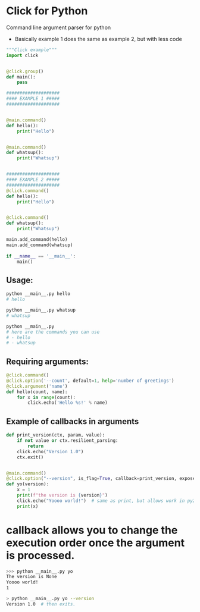 # Click for Python

Command line argument parser for python
- Basically example 1 does the same as example 2, but with less code

```python
"""Click example"""
import click


@click.group()
def main():
    pass

####################
#### EXAMPLE 1 #####
####################


@main.command()
def hello():
    print("Hello")


@main.command()
def whatsup():
    print("Whatsup")


####################
#### EXAMPLE 2 #####
####################
@click.command()
def hello():
    print("Hello")


@click.command()
def whatsup():
    print("Whatsup")

main.add_command(hello)
main.add_command(whatsup)
    
if __name__ == '__main__':
    main()
```

## Usage:

```bash
python __main__.py hello
# hello

python __main__.py whatsup
# whatsup

python __main__.py
# here are the commands you can use
# - hello
# - whatsup
```

## Requiring arguments:
```python
@click.command()
@click.option('--count', default=1, help='number of greetings')
@click.argument('name')
def hello(count, name):
    for x in range(count):
        click.echo('Hello %s!' % name)
```

## Example of callbacks in arguments
```python
def print_version(ctx, param, value):
    if not value or ctx.resilient_parsing:
        return
    click.echo("Version 1.0")
    ctx.exit()


@main.command()
@click.option("--version", is_flag=True, callback=print_version, expose_value=True, is_eager=False)
def yo(version):
    x = 1
    print(f"the version is {version}")
    click.echo("Yoooo world!")  # same as print, but allows work in py2 and py3
    print(x)
```
# callback allows you to change the execution order once the argument is processed.

```bash
>>> python __main__.py yo
The version is None
Yoooo world!
1
```

```bash
> python __main__.py yo --version
Version 1.0  # then exits.
```
